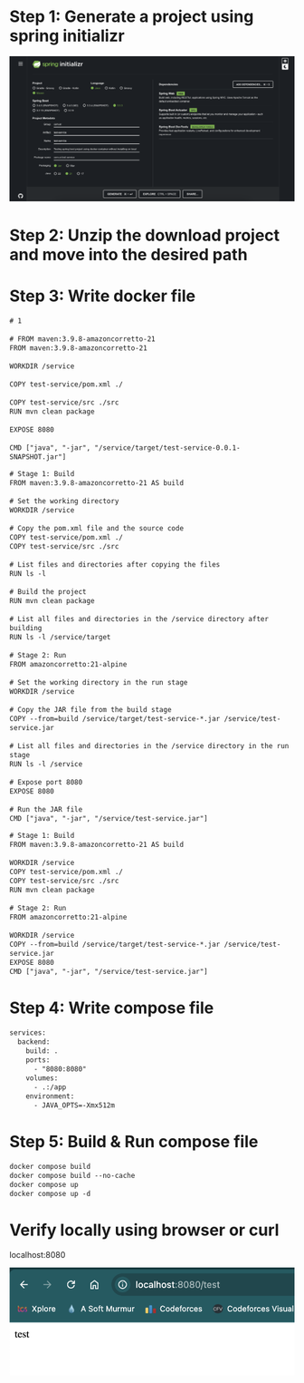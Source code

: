 # Step 1: Generate a project using spring initializr

![alt text](image.png)

# Step 2: Unzip the download project and move into the desired path

# Step 3: Write docker file

```
# 1

# FROM maven:3.9.8-amazoncorretto-21
FROM maven:3.9.8-amazoncorretto-21

WORKDIR /service

COPY test-service/pom.xml ./

COPY test-service/src ./src
RUN mvn clean package

EXPOSE 8080

CMD ["java", "-jar", "/service/target/test-service-0.0.1-SNAPSHOT.jar"]

```

```
# Stage 1: Build
FROM maven:3.9.8-amazoncorretto-21 AS build

# Set the working directory
WORKDIR /service

# Copy the pom.xml file and the source code
COPY test-service/pom.xml ./
COPY test-service/src ./src

# List files and directories after copying the files
RUN ls -l

# Build the project
RUN mvn clean package

# List all files and directories in the /service directory after building
RUN ls -l /service/target

# Stage 2: Run
FROM amazoncorretto:21-alpine

# Set the working directory in the run stage
WORKDIR /service

# Copy the JAR file from the build stage
COPY --from=build /service/target/test-service-*.jar /service/test-service.jar

# List all files and directories in the /service directory in the run stage
RUN ls -l /service

# Expose port 8080
EXPOSE 8080

# Run the JAR file
CMD ["java", "-jar", "/service/test-service.jar"]
```


```
# Stage 1: Build
FROM maven:3.9.8-amazoncorretto-21 AS build

WORKDIR /service
COPY test-service/pom.xml ./
COPY test-service/src ./src
RUN mvn clean package

# Stage 2: Run
FROM amazoncorretto:21-alpine

WORKDIR /service
COPY --from=build /service/target/test-service-*.jar /service/test-service.jar
EXPOSE 8080
CMD ["java", "-jar", "/service/test-service.jar"]
```

# Step 4: Write compose file

```
services:
  backend:
    build: .
    ports:
      - "8080:8080"
    volumes:
      - .:/app
    environment:
      - JAVA_OPTS=-Xmx512m
```

# Step 5: Build & Run compose file

```
docker compose build
docker compose build --no-cache
docker compose up
docker compose up -d
```

# Verify locally using browser or curl

localhost:8080

![alt text](image-1.png)
